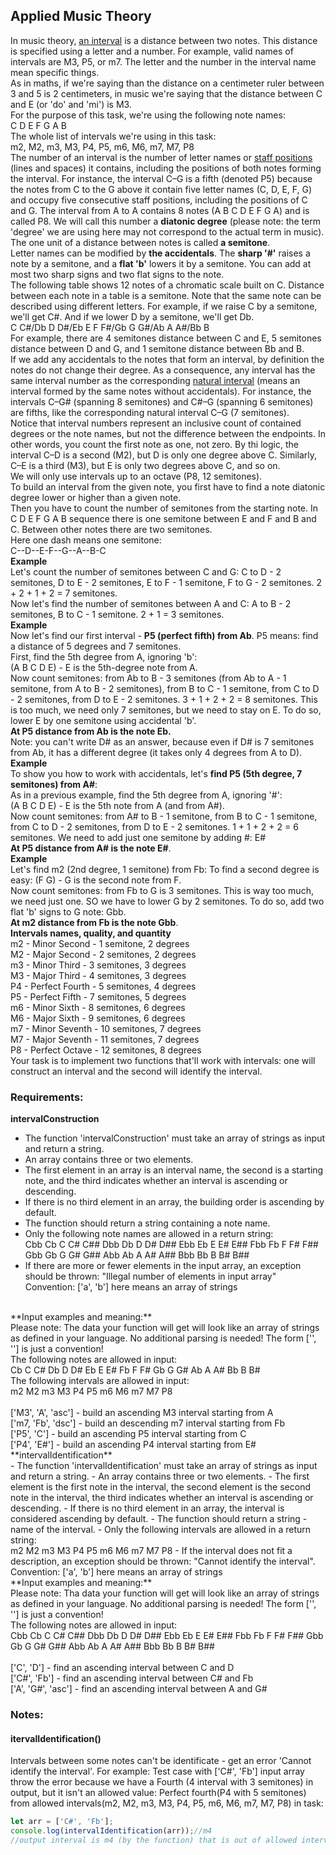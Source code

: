 ## Applied Music Theory
In music theory, [an interval](https://en.wikipedia.org/wiki/Interval_(music)) is a distance between two notes. This distance is specified using a letter and a number. For example, valid names of intervals are M3, P5, or m7. The letter and the number in the interval name mean specific things.<br>
As in maths, if we're saying than the distance on a centimeter ruler between 3 and 5 is 2 centimeters, in music we're saying that the distance between C and E (or 'do' and 'mi') is M3. <br>
For the purpose of this task, we're using the following note names: <br>
C D E F G A B <br>
The whole list of intervals we're using in this task: <br>
m2, M2, m3, M3, P4, P5, m6, M6, m7, M7, P8 <br>
The number of an interval is the number of letter names or [staff positions](https://en.wikipedia.org/wiki/Staff_position) (lines and spaces) it contains, including the positions of both notes forming the interval. For instance, the interval C–G is a fifth (denoted P5) because the notes from C to the G above it contain five letter names (C, D, E, F, G) and occupy five consecutive staff positions, including the positions of C and G. The interval from A to A contains 8 notes (A B C D E F G A) and is called P8. We will call this number a **diatonic degree** (please note: the term 'degree' we are using here may not correspond to the actual term in music).<br>
The one unit of a distance between notes is called **a semitone**.<br>
Letter names can be modified by **the accidentals**. The **sharp '#'** raises a note by a semitone, and a **flat 'b'** lowers it by a semitone. You can add at most two sharp signs and two flat signs to the note.<br>
The following table shows 12 notes of a chromatic scale built on C. Distance between each note in a table is a semitone. Note that the same note can be described using different letters. For example, if we raise C by a semitone, we'll get C#. And if we lower D by a semitone, we'll get Db. <br>
C C#/Db D D#/Eb E F F#/Gb G G#/Ab A A#/Bb B <br>
For example, there are 4 semitones distance between C and E, 5 semitones distance between D and G, and 1 semitone distance between Bb and B. <br>
If we add any accidentals to the notes that form an interval, by definition the notes do not change their degree. As a consequence, any interval has the same interval number as the corresponding [natural interval](https://en.wikipedia.org/wiki/Natural_(music)) (means an interval formed by the same notes without accidentals). For instance, the intervals C–G# (spanning 8 semitones) and C#–G (spanning 6 semitones) are fifths, like the corresponding natural interval C–G (7 semitones). <br>
Notice that interval numbers represent an inclusive count of contained degrees or the note names, but not the difference between the endpoints. In other words, you count the first note as one, not zero. By thi logic, the interval C–D is a second (M2), but D is only one degree above C. Similarly, C–E is a third (M3), but E is only two degrees above C, and so on. <br>
We will only use intervals up to an octave (P8, 12 semitones).  <br>
To build an interval from the given note, you first have to find a note diatonic degree lower or higher than a given note. <br>
Then you have to count the number of semitones from the starting note. In C D E F G A B sequence there is one semitone between E and F and B and C. Between other notes there are two semitones. <br>
Here one dash means one semitone: <br>
C--D--E-F--G--A--B-C <br>
**Example** <br>
Let's count the number of semitones between C and G: C to D - 2 semitones, D to E - 2 semitones, E to F - 1 semitone, F to G - 2 semitones. 2 + 2 + 1 + 2 = 7 semitones. <br>
Now let's find the number of semitones between A and C: A to B - 2 semitones, B to C - 1 semitone. 2 + 1 = 3 semitones. <br>
**Example** <br>
Now let's find our first interval - **P5 (perfect fifth) from Ab**. P5 means: find a distance of 5 degrees and 7 semitones. <br>
First, find the 5th degree from A, ignoring 'b': <br>
(A B C D E) - E is the 5th-degree note from A. <br>
Now count semitones: from Ab to B - 3 semitones (from Ab to A - 1 semitone, from A to B - 2 semitones), from B to C - 1 semitone, from C to  D - 2 semitones, from D to E - 2 semitones. 3 + 1 + 2 + 2 = 8 semitones. This is too much, we need only 7 semitones, but we need to stay on E. To do so, lower E by one semitone using accidental 'b'.<br>
**At P5 distance from Ab is the note Eb.** <br>
Note: you can't write D# as an answer, because even if D# is 7 semitones from Ab, it has a different degree (it takes only 4 degrees from A to D). <br>
**Example** <br>
To show you how to work with accidentals, let's **find P5 (5th degree, 7 semitones) from A#**: <br>
As in a previous example, find the 5th degree from A, ignoring '#': <br>
(A B C D E) - E is the 5th note from A (and from A#). <br>
Now count semitones: from A# to B - 1 semitone, from B to C - 1 semitone, from C to  D - 2 semitones, from D to E - 2 semitones. 1 + 1 + 2 + 2 = 6 semitones. We need to add just one semitone by adding #: E# <br>
**At P5 distance from A# is the note E#**. <br>
**Example** <br>
Let's find m2 (2nd degree, 1 semitone) from Fb:
To find a second degree is easy: (F G) - G is the second note from F. <br>
Now count semitones: from Fb to G is 3 semitones. This is way too much, we need just one. SO we have to lower G by 2 semitones. To do so, add two flat 'b' signs to G note: Gbb. <br>
**At m2 distance from Fb is the note Gbb**. <br>
**Intervals names, quality, and quantity** <br>
m2 - Minor Second - 1 semitone, 2 degrees <br>
M2 - Major Second - 2 semitones, 2 degrees <br>
m3 - Minor Third - 3 semitones, 3 degrees <br>
M3 - Major Third - 4 semitones, 3 degrees <br>
P4 - Perfect Fourth - 5 semitones, 4 degrees <br>
P5 - Perfect Fifth - 7 semitones, 5 degrees <br>
m6 - Minor Sixth - 8 semitones, 6 degrees <br>
M6 - Major Sixth - 9 semitones, 6 degrees <br>
m7 - Minor Seventh - 10 semitones, 7 degrees <br>
M7 - Major Seventh - 11 semitones, 7 degrees <br>
P8 - Perfect Octave - 12 semitones, 8 degrees <br>
Your task is to implement two functions that'll work with intervals: one will construct an interval and the second will identify the interval. <br>
### Requirements:
**intervalConstruction**
- The function 'intervalConstruction' must take an array of strings as input and return a string.
- An array contains three or two elements.
- The first element in an array is an interval name, the second is a starting note, and the third indicates whether an interval is ascending or descending.
- If there is no third element in an array, the building order is ascending by default.
- The function should return a string containing a note name.
- Only the following note names are allowed in a return string: <br>
Cbb Cb C C# C## Dbb Db D D# D## Ebb Eb E E# E## Fbb Fb F F# F## Gbb Gb G G# G## Abb Ab A A# A## Bbb Bb B B# B## <br>
- If there are more or fewer elements in the input array, an exception should be thrown: "Illegal number of elements in input array"
Convention: ['a', 'b'] here means an array of strings
<br>
**Input examples and meaning:** <br>
Please note: The data your function will get will look like an array of strings as defined in your language. No additional parsing is needed! The form ['', ''] is just a convention! <br>
The following notes are allowed in input: <br>
Cb C C# Db D D# Eb E E# Fb F F# Gb G G# Ab A A# Bb B B# <br>
The following intervals are allowed in input: <br>
m2 M2 m3 M3 P4 P5 m6 M6 m7 M7 P8 <br>
<br>
['M3', 'A', 'asc'] - build an ascending M3 interval starting from A <br>
['m7, 'Fb', 'dsc'] - build an descending m7 interval starting from Fb <br>
['P5', 'C'] - build an ascending P5 interval starting from C <br>
['P4', 'E#'] - build an ascending P4 interval starting from E# <br>
**intervalIdentification** <br>
- The function 'intervalIdentification' must take an array of strings as input and return a string.
- An array contains three or two elements.
- The first element is the first note in the interval, the second element is the second note in the interval, the third indicates whether an interval is ascending or descending.
- If there is no third element in an array, the interval is considered ascending by default.
- The function should return a string - name of the interval.
- Only the following intervals are allowed in a return string: <br>
m2 M2 m3 M3 P4 P5 m6 M6 m7 M7 P8
- If the interval does not fit a description, an exception should be thrown: "Cannot identify the interval".
Convention: ['a', 'b'] here means an array of strings
<br>
**Input examples and meaning:** <br>
Please note: Tha data your function will get will look like an array of strings as defined in your language. No additional parsing is needed! The form ['', ''] is just a convention! <br>
The following notes are allowed in input: <br>
Cbb Cb C C# C## Dbb Db D D# D## Ebb Eb E E# E## Fbb Fb F F# F## Gbb Gb G G# G## Abb Ab A A# A## Bbb Bb B B# B## <br>
<br>
['C', 'D'] - find an ascending interval between C and D <br>
['C#', 'Fb'] - find an ascending interval between C# and Fb <br>
['A', 'G#', 'asc'] - find an ascending interval between A and G# <br>

### Notes:
#### **itervalIdentification()**
Intervals between some notes can't be identificate - get an error 'Cannot identify the interval'.
For example: Test case with ['C#', 'Fb'] input array throw the error because we have a Fourth (4 interval with 3 semitones) in output, but it isn't an allowed value: Perfect fourth(P4 with 5 semitones) from allowed intervals(m2, M2, m3, M3, P4, P5, m6, M6, m7, M7, P8) in task:
```javascript
let arr = ['C#', 'Fb'];
console.log(intervalIdentification(arr));//m4
//output interval is m4 (by the function) that is out of allowed intervals
```

